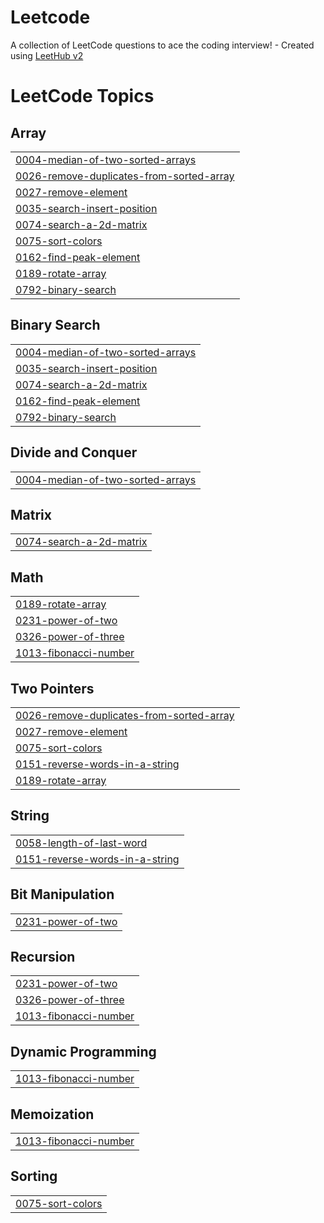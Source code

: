 # Leetcode
A collection of LeetCode questions to ace the coding interview! - Created using [LeetHub v2](https://github.com/arunbhardwaj/LeetHub-2.0)

<!---LeetCode Topics Start-->
# LeetCode Topics
## Array
|  |
| ------- |
| [0004-median-of-two-sorted-arrays](https://github.com/johnson1940/Leetcode/tree/master/0004-median-of-two-sorted-arrays) |
| [0026-remove-duplicates-from-sorted-array](https://github.com/johnson1940/Leetcode/tree/master/0026-remove-duplicates-from-sorted-array) |
| [0027-remove-element](https://github.com/johnson1940/Leetcode/tree/master/0027-remove-element) |
| [0035-search-insert-position](https://github.com/johnson1940/Leetcode/tree/master/0035-search-insert-position) |
| [0074-search-a-2d-matrix](https://github.com/johnson1940/Leetcode/tree/master/0074-search-a-2d-matrix) |
| [0075-sort-colors](https://github.com/johnson1940/Leetcode/tree/master/0075-sort-colors) |
| [0162-find-peak-element](https://github.com/johnson1940/Leetcode/tree/master/0162-find-peak-element) |
| [0189-rotate-array](https://github.com/johnson1940/Leetcode/tree/master/0189-rotate-array) |
| [0792-binary-search](https://github.com/johnson1940/Leetcode/tree/master/0792-binary-search) |
## Binary Search
|  |
| ------- |
| [0004-median-of-two-sorted-arrays](https://github.com/johnson1940/Leetcode/tree/master/0004-median-of-two-sorted-arrays) |
| [0035-search-insert-position](https://github.com/johnson1940/Leetcode/tree/master/0035-search-insert-position) |
| [0074-search-a-2d-matrix](https://github.com/johnson1940/Leetcode/tree/master/0074-search-a-2d-matrix) |
| [0162-find-peak-element](https://github.com/johnson1940/Leetcode/tree/master/0162-find-peak-element) |
| [0792-binary-search](https://github.com/johnson1940/Leetcode/tree/master/0792-binary-search) |
## Divide and Conquer
|  |
| ------- |
| [0004-median-of-two-sorted-arrays](https://github.com/johnson1940/Leetcode/tree/master/0004-median-of-two-sorted-arrays) |
## Matrix
|  |
| ------- |
| [0074-search-a-2d-matrix](https://github.com/johnson1940/Leetcode/tree/master/0074-search-a-2d-matrix) |
## Math
|  |
| ------- |
| [0189-rotate-array](https://github.com/johnson1940/Leetcode/tree/master/0189-rotate-array) |
| [0231-power-of-two](https://github.com/johnson1940/Leetcode/tree/master/0231-power-of-two) |
| [0326-power-of-three](https://github.com/johnson1940/Leetcode/tree/master/0326-power-of-three) |
| [1013-fibonacci-number](https://github.com/johnson1940/Leetcode/tree/master/1013-fibonacci-number) |
## Two Pointers
|  |
| ------- |
| [0026-remove-duplicates-from-sorted-array](https://github.com/johnson1940/Leetcode/tree/master/0026-remove-duplicates-from-sorted-array) |
| [0027-remove-element](https://github.com/johnson1940/Leetcode/tree/master/0027-remove-element) |
| [0075-sort-colors](https://github.com/johnson1940/Leetcode/tree/master/0075-sort-colors) |
| [0151-reverse-words-in-a-string](https://github.com/johnson1940/Leetcode/tree/master/0151-reverse-words-in-a-string) |
| [0189-rotate-array](https://github.com/johnson1940/Leetcode/tree/master/0189-rotate-array) |
## String
|  |
| ------- |
| [0058-length-of-last-word](https://github.com/johnson1940/Leetcode/tree/master/0058-length-of-last-word) |
| [0151-reverse-words-in-a-string](https://github.com/johnson1940/Leetcode/tree/master/0151-reverse-words-in-a-string) |
## Bit Manipulation
|  |
| ------- |
| [0231-power-of-two](https://github.com/johnson1940/Leetcode/tree/master/0231-power-of-two) |
## Recursion
|  |
| ------- |
| [0231-power-of-two](https://github.com/johnson1940/Leetcode/tree/master/0231-power-of-two) |
| [0326-power-of-three](https://github.com/johnson1940/Leetcode/tree/master/0326-power-of-three) |
| [1013-fibonacci-number](https://github.com/johnson1940/Leetcode/tree/master/1013-fibonacci-number) |
## Dynamic Programming
|  |
| ------- |
| [1013-fibonacci-number](https://github.com/johnson1940/Leetcode/tree/master/1013-fibonacci-number) |
## Memoization
|  |
| ------- |
| [1013-fibonacci-number](https://github.com/johnson1940/Leetcode/tree/master/1013-fibonacci-number) |
## Sorting
|  |
| ------- |
| [0075-sort-colors](https://github.com/johnson1940/Leetcode/tree/master/0075-sort-colors) |
<!---LeetCode Topics End-->